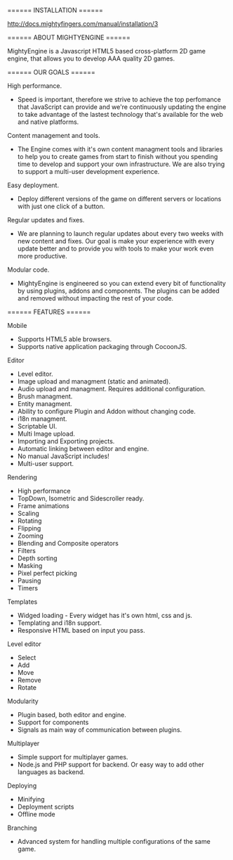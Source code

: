 ====== INSTALLATION ======

http://docs.mightyfingers.com/manual/installation/3


====== ABOUT MIGHTYENGINE ======

MightyEngine is a Javascript HTML5 based cross-platform 2D game engine, that allows you to develop AAA quality 2D games.

====== OUR GOALS ======

High performance.
- Speed is important, therefore we strive to achieve the top perfomance that JavaScript can provide and we're continuously updating the engine to take advantage of the lastest technology that's available for the web and native platforms.

Content management and tools.
- The Engine comes with it's own content managment tools and libraries to help you to create games from start to finish without you spending time to develop and support your own infrastructure. We are also trying to support a multi-user development experience.

Easy deployment.
- Deploy different versions of the game on different servers or locations with just one click of a button.

Regular updates and fixes.
- We are planning to launch regular updates about every two weeks with new content and fixes. Our goal is make your experience with every update better and to provide you with tools to make your work even more productive.

Modular code.
- MightyEngine is engineered so you can extend every bit of functionality by using plugins, addons and components. The plugins can be added and removed without impacting the rest of your code. 


====== FEATURES ======

Mobile

* Supports HTML5 able browsers.
* Supports native application packaging through CocoonJS.


Editor

* Level editor.
* Image upload and managment (static and animated).
* Audio upload and managment. Requires additional configuration.
* Brush managment.
* Entity managment.
* Ability to configure Plugin and Addon without changing code.
* i18n managment.
* Scriptable UI.
* Multi Image upload.
* Importing and Exporting projects.
* Automatic linking between editor and engine.
* No manual JavaScript includes!
* Multi-user support.


Rendering

* High performance
* TopDown, Isometric and Sidescroller ready.
* Frame animations
* Scaling
* Rotating
* Flipping
* Zooming
* Blending and Composite operators
* Filters
* Depth sorting
* Masking
* Pixel perfect picking
* Pausing
* Timers

Templates

* Widged loading - Every widget has it's own html, css and js.
* Templating and i18n support.
* Responsive HTML based on input you pass.

Level editor

* Select
* Add
* Move
* Remove
* Rotate


Modularity

* Plugin based, both editor and engine.
* Support for components
* Signals as main way of communication between plugins. 


Multiplayer

* Simple support for multiplayer games.
* Node.js and PHP support for backend. Or easy way to add other languages as backend.


Deploying

* Minifying
* Deployment scripts
* Offline mode


Branching

* Advanced system for handling multiple configurations of the same game.
